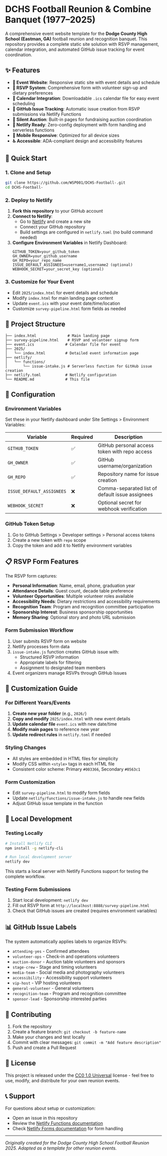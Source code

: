 # DCHS Football Reunion & Combine Banquet (1977–2025)

A comprehensive event website template for the **Dodge County High School (Eastman, GA)** football reunion and recognition banquet. This repository provides a complete static site solution with RSVP management, calendar integration, and automated GitHub issue tracking for event coordination.

## ✨ Features

- **🏈 Event Website**: Responsive static site with event details and schedule
- **📝 RSVP System**: Comprehensive form with volunteer sign-up and dietary preferences
- **📅 Calendar Integration**: Downloadable `.ics` calendar file for easy event scheduling
- **🎫 GitHub Issue Tracking**: Automatic issue creation from RSVP submissions via Netlify Functions
- **🎁 Silent Auction**: Built-in pages for fundraising auction coordination
- **🚀 Netlify Ready**: Zero-config deployment with form handling and serverless functions
- **📱 Mobile Responsive**: Optimized for all device sizes
- **♿ Accessible**: ADA-compliant design and accessibility features

## 🚀 Quick Start

### 1. Clone and Setup
```bash
git clone https://github.com/WSP001/DCHS-Football-.git
cd DCHS-Football-
```

### 2. Deploy to Netlify
1. **Fork this repository** to your GitHub account
2. **Connect to Netlify**: 
   - Go to [Netlify](https://netlify.com) and create a new site
   - Connect your GitHub repository
   - Build settings are configured in `netlify.toml` (no build command needed)
3. **Configure Environment Variables** in Netlify Dashboard:
   ```
   GITHUB_TOKEN=your_github_token
   GH_OWNER=your_github_username
   GH_REPO=your_repo_name
   ISSUE_DEFAULT_ASSIGNEES=username1,username2 (optional)
   WEBHOOK_SECRET=your_secret_key (optional)
   ```

### 3. Customize for Your Event
- Edit `2025/index.html` for event details and schedule
- Modify `index.html` for main landing page content
- Update `event.ics` with your event date/time/location
- Customize `survey-pipeline.html` form fields as needed

## 📁 Project Structure

```
├── index.html              # Main landing page
├── survey-pipeline.html    # RSVP and volunteer signup form
├── event.ics              # Calendar file for event
├── 2025/
│   └── index.html         # Detailed event information page
├── netlify/
│   └── functions/
│       └── issue-intake.js # Serverless function for GitHub issue creation
├── netlify.toml           # Netlify configuration
└── README.md              # This file
```

## 🔧 Configuration

### Environment Variables
Set these in your Netlify dashboard under Site Settings > Environment Variables:

| Variable | Required | Description |
|----------|----------|-------------|
| `GITHUB_TOKEN` | ✅ | GitHub personal access token with repo access |
| `GH_OWNER` | ✅ | GitHub username/organization |
| `GH_REPO` | ✅ | Repository name for issue creation |
| `ISSUE_DEFAULT_ASSIGNEES` | ❌ | Comma-separated list of default issue assignees |
| `WEBHOOK_SECRET` | ❌ | Optional secret for webhook verification |

### GitHub Token Setup
1. Go to GitHub Settings > Developer settings > Personal access tokens
2. Create a new token with `repo` scope
3. Copy the token and add it to Netlify environment variables

## 📋 RSVP Form Features

The RSVP form captures:
- **Personal Information**: Name, email, phone, graduation year
- **Attendance Details**: Guest count, decade table preference
- **Volunteer Opportunities**: Multiple volunteer roles available
- **Accessibility Needs**: Dietary restrictions and accessibility requirements
- **Recognition Team**: Program and recognition committee participation
- **Sponsorship Interest**: Business sponsorship opportunities
- **Memory Sharing**: Optional story and photo URL submission

### Form Submission Workflow
1. User submits RSVP form on website
2. Netlify processes form data
3. `issue-intake.js` function creates GitHub issue with:
   - Structured RSVP information
   - Appropriate labels for filtering
   - Assignment to designated team members
4. Event organizers manage RSVPs through GitHub Issues

## 🎨 Customization Guide

### For Different Years/Events
1. **Create new year folder** (e.g., `2026/`)
2. **Copy and modify** `2025/index.html` with new event details
3. **Update calendar file** `event.ics` with new date/time
4. **Modify main pages** to reference new year
5. **Update redirect rules** in `netlify.toml` if needed

### Styling Changes
- All styles are embedded in HTML files for simplicity
- Modify CSS within `<style>` tags in each HTML file
- Consistent color scheme: Primary `#003366`, Secondary `#0563c1`

### Form Customization
- Edit `survey-pipeline.html` to modify form fields
- Update `netlify/functions/issue-intake.js` to handle new fields
- Adjust GitHub issue template in the function

## 🚀 Local Development

### Testing Locally
```bash
# Install Netlify CLI
npm install -g netlify-cli

# Run local development server
netlify dev
```

This starts a local server with Netlify Functions support for testing the complete workflow.

### Testing Form Submissions
1. Start local development: `netlify dev`
2. Fill out RSVP form at `http://localhost:8888/survey-pipeline.html`
3. Check that GitHub issues are created (requires environment variables)

## 📊 GitHub Issue Labels

The system automatically applies labels to organize RSVPs:
- `attending-yes` - Confirmed attendees
- `volunteer-ops` - Check-in and operations volunteers
- `auction-donor` - Auction table volunteers and sponsors
- `stage-crew` - Stage and timing volunteers
- `media-team` - Social media and photography volunteers
- `accessibility` - Accessibility support volunteers
- `vip-host` - VIP hosting volunteers
- `general-volunteer` - General volunteers
- `recognition-team` - Program and recognition committee
- `sponsor-lead` - Sponsorship interested parties

## 🤝 Contributing

1. Fork the repository
2. Create a feature branch: `git checkout -b feature-name`
3. Make your changes and test locally
4. Commit with clear messages: `git commit -m "Add feature description"`
5. Push and create a Pull Request

## 📄 License

This project is released under the [CC0 1.0 Universal](LICENSE) license - feel free to use, modify, and distribute for your own reunion events.

## 📞 Support

For questions about setup or customization:
- Open an issue in this repository
- Review the [Netlify Functions documentation](https://docs.netlify.com/functions/overview/)
- Check [Netlify Forms documentation](https://docs.netlify.com/forms/setup/) for form handling

---

*Originally created for the Dodge County High School Football Reunion 2025. Adapted as a template for other reunion events.*